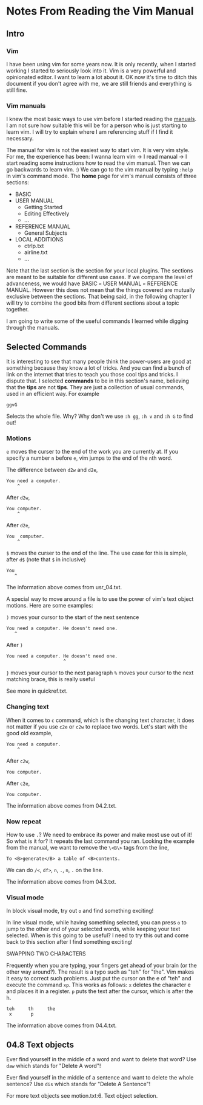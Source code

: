 # Notes From Reading the Vim Manual
## Intro
### Vim
I have been using vim for some years now. It is only recently, when I started
working I started to seriously look into it. Vim is a very powerful and
opinionated editor. I want to learn a lot about it. OK now it's time to ditch
this document if you don't agree with me, we are still friends and everything
is still fine.

### Vim manuals
I knew the most basic ways to use vim before I started reading the
[manuals][manual]. I am not sure how suitable this will be for a person who is
just starting to learn vim. I will try to explain where I am referencing stuff
if I find it necessary.

The manual for vim is not the easiest way to start vim. It is very vim style.
For me, the experience has been: I wanna learn vim -> I read manual -> I start
reading some instructions how to read the vim manual. Then we can go backwards
to learn vim. :) We can go to the vim manual by typing `:help` in vim's command
mode. The **home** page for vim's manual consists of three sections:

- BASIC
- USER MANUAL
  - Getting Started
  - Editing Effectively
  - ...
- REFERENCE MANUAL
  - General Subjects
- LOCAL ADDITIONS
  - ctrlp.txt
  - airline.txt
  - ...

Note that the last section is the section for your local plugins. The sections
are meant to be suitable for different use cases. If we compare the level of
advanceness, we would have BASIC `<` USER MANUAL `<` REFERENCE MANUAL. However
this does not mean that the things covered are mutually exclusive between the
sections. That being said, in the following chapter I will try to combine the
good bits from different sections about a topic together.

I am going to write some of the useful commands I learned while digging through
the manuals.

## Selected Commands
It is interesting to see that many people think the power-users are good
at something because they know a lot of tricks. And you can find a bunch of
link on the internet that tries to teach you those cool tips and tricks. I
dispute that. I selected **commands** to be in this section's name, believing
that the **tips** are not **tips**. They are just a collection of usual
commands, used in an efficient way. For example

```
ggvG
```

Selects the whole file. Why? Why don't we use `:h gg`, `:h v` and `:h G` to
find out!

### Motions
`e` moves the curser to the end of the work you are currently at. If you
specify a number `n` before `e`, vim jumps to the end of the `n`th word.

The difference between `d2w` and `d2e`,
```
You need a computer.
    ^
```

After `d2w`,
```
You computer.
    ^
```

After `d2e`,
```
You  computer.
    ^
```

`$` moves the curser to the end of the line. The use case for this is simple,
after `d$` (note that `$` in inclusive)
```
You
   ^
```

The information above comes from usr_04.txt.

A special way to move around a file is to use the power of vim's text object
motions. Here are some examples:

`)` moves your cursor to the start of the next sentence

```
You need a computer. He doesn't need one.
   ^
```

After `)`

```
You need a computer. He doesn't need one.
                     ^
```

`}` moves your cursor to the next paragraph
`%` moves your cursor to the next matching brace, this is really useful

See more in quickref.txt.

### Changing text
When it comes to `c` command, which is the changing text character, it does not
matter if you use `c2e` or `c2w` to replace two words. Let's start with the
good old example,

```
You need a computer.
    ^
```

After `c2w`,
```
You computer.
```

After `c2e`,
```
You computer.
```

The information above comes from 04.2.txt.

### Now repeat
How to use `.`? We need to embrace its power and make most use out of it!
So what is it for? It repeats the last command you ran. Looking the example
from the manual, we want to remove the `\<B\>` tags from the line,

```
To <B>generate</B> a table of <B>contents.
```

We can do `/<`, `df>`, `n`, `.`, `n`, `.` on the line.

The information above comes from 04.3.txt.

### Visual mode
In block visual mode, try out `o` and find something exciting!

In line visual mode, while having something selected, you can press `o` to jump
to the other end of your selected words, while keeping your text selected.
When is this going to be useful? I need to try this out and come back to
this section after I find something exciting!

SWAPPING TWO CHARACTERS

Frequently when you are typing, your fingers get ahead of your brain (or the
other way around?).  The result is a typo such as "teh" for "the".  Vim
makes it easy to correct such problems.  Just put the cursor on the e of "teh"
and execute the command `xp`.  This works as follows: `x` deletes the
character e and places it in a register.  `p` puts the text after the cursor,
which is after the h.

```
teh     th     the
 x       p
```

The information above comes from 04.4.txt.

## 04.8 Text objects
Ever find yourself in the middle of a word and want to delete that word? Use
`daw` which stands for "Delete A word"!

Ever find yourself in the middle of a sentence and want to delete the whole
sentence? Use `dis` which stands for "Delete A Sentence"!

For more text objects see motion.txt:6. Text object selection.

[comment]: #(Links)
[manual]: http://vimdoc.sourceforge.net/htmldoc/help.html
